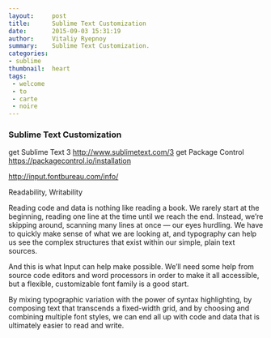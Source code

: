 ```yaml
---
layout:     post
title:      Sublime Text Customization
date:       2015-09-03 15:31:19
author:     Vitaliy Ryepnoy
summary:    Sublime Text Customization.
categories:
- sublime
thumbnail:  heart
tags:
 - welcome
 - to
 - carte
 - noire
---
```


### Sublime Text Customization

get Sublime Text 3 http://www.sublimetext.com/3
get Package Control https://packagecontrol.io/installation



http://input.fontbureau.com/info/

Readability, Writability

Reading code and data is nothing like reading a book. We rarely start at the beginning, reading one line at the time until we reach the end. Instead, we’re skipping around, scanning many lines at once — our eyes hurdling. We have to quickly make sense of what we are looking at, and typography can help us see the complex structures that exist within our simple, plain text sources.

And this is what Input can help make possible. We’ll need some help from source code editors and word processors in order to make it all accessible, but a flexible, customizable font family is a good start.

By mixing typographic variation with the power of syntax highlighting, by composing text that transcends a fixed-width grid, and by choosing and combining multiple font styles, we can end all up with code and data that is ultimately easier to read and write.

